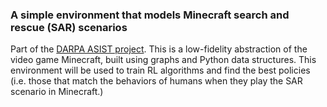 ### A simple environment that models Minecraft search and rescue (SAR) scenarios

Part of the [DARPA ASIST project](https://www.darpa.mil/program/artificial-social-intelligence-for-successful-teams). This is a low-fidelity abstraction of the video game Minecraft, built using graphs and Python data structures. This environment will be used to train RL algorithms and find the best policies (i.e. those that match the behaviors of humans when they play the SAR scenario in Minecraft.)
